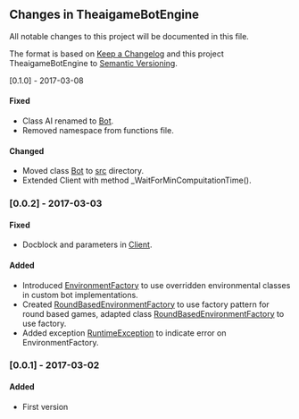 ## Changes in TheaigameBotEngine

All notable changes to this project will be documented in this file.

The format is based on [Keep a Changelog](http://keepachangelog.com/) and this project TheaigameBotEngine to [Semantic Versioning](http://semver.org/).

[0.1.0] - 2017-03-08

#### Fixed
* Class AI renamed to [Bot](src/Bot.php).
* Removed namespace from functions file.

#### Changed
* Moved class [Bot](src/Bot.php) to [src](src/) directory.
* Extended Client with  method _WaitForMinCompuitationTime().

### [0.0.2] - 2017-03-03

#### Fixed
* Docblock and parameters in [Client](src/Client.php).

#### Added
* Introduced [EnvironmentFactory](src/Game/EnvironmentFactory.php) to use overridden environmental classes in custom bot implementations.
* Created [RoundBasedEnvironmentFactory](src/Game/RoundBasedEnvironmentFactory.php) to use factory pattern for round based games, adapted class [RoundBasedEnvironmentFactory](src/Game/RoundBasedEnvironment.php) to use factory.
* Added exception [RuntimeException](src/Exception/RuntimeException.php) to indicate error on EnvironmentFactory.

### [0.0.1] - 2017-03-02

#### Added
* First version